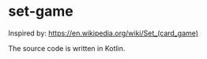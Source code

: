 # set-game
Inspired by: https://en.wikipedia.org/wiki/Set_(card_game)

The source code is written in Kotlin.
